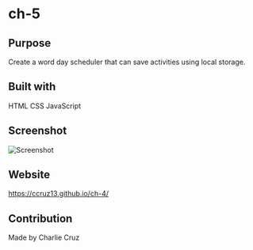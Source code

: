 # ch-5 

## Purpose
Create a word day scheduler that can save activities using local storage.

## Built with
HTML
CSS
JavaScript

## Screenshot
![Screenshot](Screenshot.png)

## Website
https://ccruz13.github.io/ch-4/

## Contribution
Made by Charlie Cruz